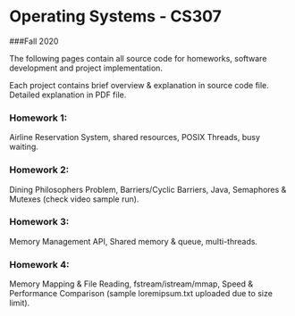 # Operating Systems - CS307 

###Fall 2020

The following pages contain all source code for homeworks, software development and project implementation.

Each project contains brief overview & explanation in source code file. Detailed explanation in PDF file. 

### Homework 1:

Airline Reservation System, shared resources, POSIX Threads, busy waiting. 

### Homework 2:

Dining Philosophers Problem, Barriers/Cyclic Barriers, Java, Semaphores & Mutexes (check video sample run). 

### Homework 3:

Memory Management API, Shared memory & queue, multi-threads. 

### Homework 4:

Memory Mapping & File Reading, fstream/istream/mmap, Speed & Performance Comparison (sample loremipsum.txt uploaded due to size limit). 
